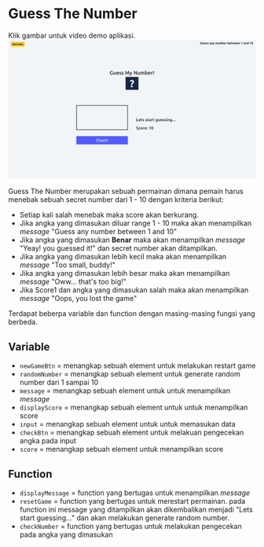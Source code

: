 # Guess The Number

Klik gambar untuk video demo aplikasi.
[![](./assets/img.png)](https://drive.google.com/file/d/1IXXl4d0rmlqvWTGqnFA7AT5u45S1D6q0/view?usp=sharing)

Guess The Number merupakan sebuah permainan dimana pemain harus menebak sebuah secret number dari 1 - 10 dengan kriteria berikut:

- Setiap kali salah menebak maka score akan berkurang.
- Jika angka yang dimasukan diluar range 1 - 10 maka akan menampilkan _message_ "Guess any number between 1 and 10"
- Jika angka yang dimasukan **Benar** maka akan menampilkan _message_ "Yeay! you guessed it!" dan secret number akan ditampilkan.
- Jika angka yang dimasukan lebih kecil maka akan menampilkan _message_ "Too small, buddy!"
- Jika angka yang dimasukan lebih besar maka akan menampilkan _message_ "Oww... that's too big!"
- Jika Score1 dan angka yang dimasukan salah maka akan menampilkan _message_ "Oops, you lost the game"

Terdapat beberpa variable dan function dengan masing-masing fungsi yang berbeda.

## Variable

- `newGameBtn` = menangkap sebuah element untuk melakukan restart game
- `randomNumber` = menangkap sebuah element untuk generate random number dari 1 sampai 10
- `message` = menangkap sebuah element untuk untuk menampilkan _message_
- `displayScore` = menangkap sebuah element untuk untuk menampilkan score
- `input` = menangkap sebuah element untuk untuk memasukan data
- `checkBtn` = menangkap sebuah element untuk melakuan pengecekan angka pada input
- `score` = menangkap sebuah element untuk menampilkan score


## Function

- `displayMessage` = function yang bertugas untuk menampilkan _message_
- `resetGame` = function yang bertugas untuk merestart permainan. pada function ini message yang ditampilkan akan dikembalikan menjadi "Lets start guessing..." dan akan melakukan generate random number.
- `checkNumber` = function yang bertugas untuk melakukan pengecekan pada angka yang dimasukan

